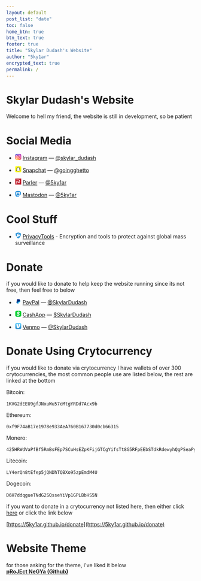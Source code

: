 ```yaml
---
layout: default
post_list: "date"
toc: false
home_btn: true
btn_text: true
footer: true
title: "Skylar Dudash's Website"
author: "5ky1ar"
encrypted_text: true
permalink: /
---
```


# Skylar Dudash's Website  

Welcome to hell my friend, the website is still in development, so be patient

# Social Media

<ul><li><img src="https://raw.githubusercontent.com/5ky1ar/5ky1ar.github.io/master/assets/img/instagram.png" alt="Instagram"> <a href="https://www.instagram.com/skylar_dudash/">Instagram</a> — <a href="https://www.instagram.com/skylar_dudash/">@skylar_dudash</a></li></ul>

<ul><li><img src="https://raw.githubusercontent.com/5ky1ar/5ky1ar.github.io/master/assets/img/snapchat.png" alt="Snapchat"> <a href="https://snapchat.com/add/goingghetto">Snapchat</a> — <a href="https://snapchat.com/add/goingghetto">@goingghetto</a></li></ul>

<ul><li><img src="https://raw.githubusercontent.com/5ky1ar/5ky1ar.github.io/master/assets/img/parler.png" alt="Parler"> <a href="https://parler.com/user/5ky1ar">Parler</a> — <a href="https://parler.com/user/5ky1ar">@5ky1ar</a></li></ul>

<ul><li><img src="https://raw.githubusercontent.com/5ky1ar/5ky1ar.github.io/master/assets/img/mastodon.png" alt="Mastodon"> <a rel="me" href="https://mastodon.social/@5ky1ar">Mastodon</a> — <a rel="me" href="https://mastodon.social/@5ky1ar">@5ky1ar</a></li></ul>

# Cool Stuff

<ul><li><img src="https://raw.githubusercontent.com/5ky1ar/5ky1ar.github.io/master/assets/img/privacytools.png" alt="PrivacyTools"> <a href="https://www.privacytools.io">PrivacyTools</a> - Encryption and tools to protect against global mass surveillance</li></ul>

# Donate
if you would like to donate to help keep the website running since its not free, then feel free to below

<ul><li><img src="https://raw.githubusercontent.com/5ky1ar/5ky1ar.github.io/master/assets/img/paypal.png" alt="PayPal"> <a href="https://paypal.me/SkylarDudash">PayPal</a> — <a href="https://paypal.me/SkylarDudash">@SkylarDudash</a></li></ul>

<ul><li><img src="https://raw.githubusercontent.com/5ky1ar/5ky1ar.github.io/master/assets/img/cashapp.png" alt="CashApp"> <a href="https://cash.app/$SkylarDudash">CashApp</a> — <a href="https://cash.app/$SkylarDudash">$SkylarDudash</a></li></ul>

<ul><li><img src="https://raw.githubusercontent.com/5ky1ar/5ky1ar.github.io/master/assets/img/venmo.png" alt="Venmo"> <a href="https://venmo.com/SkylarDudash">Venmo</a> — <a href="https://venmo.com/SkylarDudash">@SkylarDudash</a></li></ul>

# Donate Using Crytocurrency
if you would like to donate via crytocurrency I have wallets of over 300 crytocurrencies, the most common people use are listed below, the rest are linked at the bottom

Bitcoin:
```
1KVG2dEEU9gfJNxuWu57eMtgYRDd7Acx9b
```  
Ethereum:
```
0xf9F74aB17e1978e933AeA760B167730d0cb66315
```
Monero:
```
425HRWdVaPfBf5RmBsFEp7SCuHsEZpKFijGTCgYifsTt8G5RFpEEbSTdkRdewyhQgPSeaPymC8t4fVduhXUr42swP6ZRsz6
```
Litecoin:
```
LY4erQn8tEfep5jQNDhTQBXo95zpEmdM4U
```
Dogecoin:
```
D6H7ddqgueTNdG2SQsseYiVp1GPLBbHS5N
```
if you want to donate in a crytocurrency not listed here, then either click [here](https://5ky1ar.github.io/donate) or click the link below

[https://5ky1ar.github.io/donate](https://5ky1ar.github.io/donate)

# Website Theme
for those asking for the theme, i've liked it below  
[**pRoJEct NeGYa (Github)**](https://github.com/akiritsu/pRoJEct-NeGYa)
